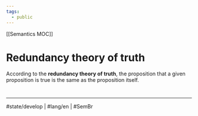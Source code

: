 ```yaml
---
tags:
  - public
---
```

[[Semantics MOC]]
# Redundancy theory of truth

According to the **redundancy theory of truth**, the proposition that a given proposition is true is the same as the proposition itself.


#
---
#state/develop | #lang/en | #SemBr
